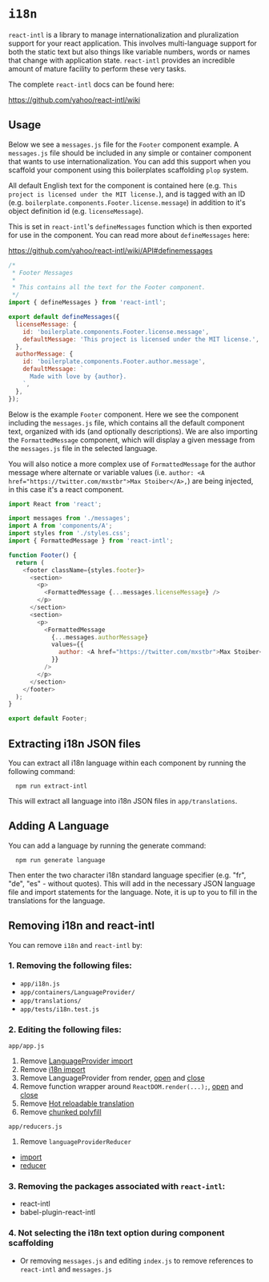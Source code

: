 # `i18n`

`react-intl` is a library to manage internationalization and pluralization support
for your react application. This involves multi-language support for both the static text but also things like variable numbers, words or names that change with application state. `react-intl` provides an incredible amount of mature facility to perform these very tasks.

The complete `react-intl` docs can be found here:

https://github.com/yahoo/react-intl/wiki

## Usage

Below we see a `messages.js` file for the `Footer` component example. A `messages.js` file should be included in any simple or container component that wants to use internationalization. You can add this support when you scaffold your component using this boilerplates scaffolding `plop` system.

All default English text for the component is contained here (e.g. `This project is licensed under the MIT license.`), and is tagged with an ID (e.g. `boilerplate.components.Footer.license.message`) in addition to it's object definition id (e.g. `licenseMessage`).

This is set in `react-intl`'s `defineMessages` function which is then exported for use in the component. You can read more about `defineMessages` here:

https://github.com/yahoo/react-intl/wiki/API#definemessages

```js
/*
 * Footer Messages
 *
 * This contains all the text for the Footer component.
 */
import { defineMessages } from 'react-intl';

export default defineMessages({
  licenseMessage: {
    id: 'boilerplate.components.Footer.license.message',
    defaultMessage: 'This project is licensed under the MIT license.',
  },
  authorMessage: {
    id: 'boilerplate.components.Footer.author.message',
    defaultMessage: `
      Made with love by {author}.
    `,
  },
});
```

Below is the example `Footer` component. Here we see the component including the `messages.js` file, which contains all the default component text, organized with ids (and optionally descriptions). We are also importing the `FormattedMessage` component, which will display a given message from the `messages.js` file in the selected language.

You will also notice a more complex use of `FormattedMessage` for the author message where alternate or variable values (i.e. `author: <A href="https://twitter.com/mxstbr">Max Stoiber</A>,`) are being injected, in this case it's a react component.

```js
import React from 'react';

import messages from './messages';
import A from 'components/A';
import styles from './styles.css';
import { FormattedMessage } from 'react-intl';

function Footer() {
  return (
    <footer className={styles.footer}>
      <section>
        <p>
          <FormattedMessage {...messages.licenseMessage} />
        </p>
      </section>
      <section>
        <p>
          <FormattedMessage
            {...messages.authorMessage}
            values={{
              author: <A href="https://twitter.com/mxstbr">Max Stoiber</A>,
            }}
          />
        </p>
      </section>
    </footer>
  );
}

export default Footer;
```

## Extracting i18n JSON files

You can extract all i18n language within each component by running the following command:

```
  npm run extract-intl
```

This will extract all language into i18n JSON files in `app/translations`.

## Adding A Language

You can add a language by running the generate command:

```
  npm run generate language
```

Then enter the two character i18n standard language specifier (e.g. "fr", "de", "es" - without quotes). This will add in the necessary JSON language file and import statements for the language. Note, it is up to you to fill in the translations for the language.

## Removing i18n and react-intl

You can remove `i18n` and `react-intl` by:

### 1. Removing the following files:
 - `app/i18n.js`
 - `app/containers/LanguageProvider/`
 - `app/translations/`
 - `app/tests/i18n.test.js`

### 2. Editing the following files:

`app/app.js`
 1. Remove [LanguageProvider import](https://github.com/react-boilerplate/react-boilerplate/blob/27e7398287c19d505d4e9659f16859c6a8879fad/app/app.js#L27-L28)
 2. Remove [i18n import](https://github.com/react-boilerplate/react-boilerplate/blob/27e7398287c19d505d4e9659f16859c6a8879fad/app/app.js#L39-L40)
 3. Remove LanguageProvider from render, [open](https://github.com/react-boilerplate/react-boilerplate/blob/27e7398287c19d505d4e9659f16859c6a8879fad/app/app.js#L82) and [close](https://github.com/react-boilerplate/react-boilerplate/blob/27e7398287c19d505d4e9659f16859c6a8879fad/app/app.js#L92)
 4. Remove function wrapper around `ReactDOM.render(...);`, [open](https://github.com/react-boilerplate/react-boilerplate/blob/27e7398287c19d505d4e9659f16859c6a8879fad/app/app.js#L79) and [close](https://github.com/react-boilerplate/react-boilerplate/blob/27e7398287c19d505d4e9659f16859c6a8879fad/app/app.js#L96)
 5. Remove [Hot reloadable translation](https://github.com/react-boilerplate/react-boilerplate/blob/27e7398287c19d505d4e9659f16859c6a8879fad/app/app.js#L98-L105)  
 6. Remove [chunked polyfill](https://github.com/react-boilerplate/react-boilerplate/blob/27e7398287c19d505d4e9659f16859c6a8879fad/app/app.js#L107-L122)

`app/reducers.js`
 1. Remove `languageProviderReducer`
 - [import](https://github.com/react-boilerplate/react-boilerplate/blob/27e7398287c19d505d4e9659f16859c6a8879fad/app/reducers.js#L11)
 - [reducer](https://github.com/react-boilerplate/react-boilerplate/blob/27e7398287c19d505d4e9659f16859c6a8879fad/app/reducers.js#L48)

### 3. Removing the packages associated with `react-intl`:
 - react-intl
 - babel-plugin-react-intl

### 4. Not selecting the i18n text option during component scaffolding
 - Or removing `messages.js` and editing `index.js` to remove references to `react-intl` and `messages.js`
